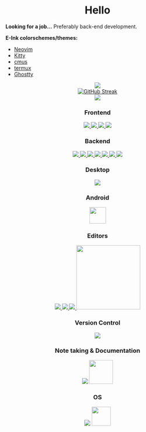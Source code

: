 <h1 align="center">Hello</h1>

**Looking for a job...** Preferably back-end development.

**E-Ink colorschemes/themes:**

* [Neovim](https://github.com/alexxGmZ/e-ink.nvim)
* [Kitty](https://github.com/alexxGmZ/e-ink.kitty)
* [cmus](https://github.com/alexxGmZ/e-ink.cmus)
* [termux](https://github.com/alexxGmZ/e-ink.termux)
* [Ghostty](https://github.com/alexxGmZ/e-ink.ghostty)

<p align="center">
   <a href="https://github.com/anuraghazra/github-readme-stats">
      <img src="https://github-readme-stats.vercel.app/api?username=alexxGmZ&count_private=true&theme=transparent&show_icons=true&hide_border=true">
   </a>
   <br>
   <a href="https://git.io/streak-stats">
      <img src="https://streak-stats.demolab.com/?user=alexxGmZ&theme=transparent&hide_border=true&date_format=j%20M%5B%20Y%5D" alt="GitHub Streak">
   </a>
   <br>
   <a href="https://github.com/anuraghazra/github-readme-stats">
      <img src="https://github-readme-stats.vercel.app/api/top-langs/?username=alexxGmZ&layout=pie&theme=transparent&langs_count=10&hide_border=true">
   </a>
</p>

<h3 align="center">Frontend</h3>
<p align="center">
   <a href="https://tailwindcss.com/">
      <img src="https://skillicons.dev/icons?i=tailwind">
   </a>
   <a href="https://getbootstrap.com/">
      <img src="https://skillicons.dev/icons?i=bootstrap">
   </a>
   <a href="https://developer.mozilla.org/en-US/docs/Web/JavaScript">
      <img src="https://skillicons.dev/icons?i=js">
   </a>
   <a href="https://developer.mozilla.org/en-US/docs/Web/HTML">
      <img src="https://skillicons.dev/icons?i=html">
   </a>
</p>

<h3 align="center">Backend</h3>
<p align="center">
   <a href="https://www.gnu.org/software/bash/">
      <img src="https://skillicons.dev/icons?i=bash">
   </a>
   <a href="https://expressjs.com/">
      <img src="https://skillicons.dev/icons?i=express">
   </a>
   <a href="https://go.dev/">
      <img src="https://skillicons.dev/icons?i=go">
   </a>
   <a href="https://www.lua.org/about.html">
      <img src="https://skillicons.dev/icons?i=lua">
   </a>
   <a href="https://nodejs.org/en">
      <img src="https://skillicons.dev/icons?i=nodejs">
   </a>
   <a href="https://www.mysql.com/">
      <img src="https://skillicons.dev/icons?i=mysql">
   </a>
   <a href="https://www.postgresql.org/">
      <img src="https://skillicons.dev/icons?i=postgres">
   </a>
</p>

<h3 align="center">Desktop</h3>
<p align="center">
   <a href="https://www.electronjs.org/">
      <img src="https://skillicons.dev/icons?i=electron">
   </a>
</p>

<h3 align="center">Android</h3>
<p align="center">
   <a href="https://capacitorjs.com/">
      <img src="https://www.svgrepo.com/show/353536/capacitorjs-icon.svg" width="45">
   </a>
</p>

<h3 align="center">Editors</h3>
<p align="center">
   <a href="https://www.vim.org/">
      <img src="https://skillicons.dev/icons?i=vim">
   </a>
   <a href="https://neovim.io/">
      <img src="https://skillicons.dev/icons?i=neovim">
   </a>
   <a href="https://www.sublimetext.com/">
      <img src="https://skillicons.dev/icons?i=sublime">
   </a>
   <a href="https://github.com/tmux/tmux/wiki">
      <img src="https://github.com/tmux/tmux/raw/master/logo/tmux-logo-medium.png?raw=true" width="175">
   </a>
</p>

<h3 align="center">Version Control</h3>
<p align="center">
   <a href="https://skillicons.dev">
      <img src="https://skillicons.dev/icons?i=git,github">
   </a>
</p>

<h3 align="center">Note taking & Documentation</h3>
<p align="center">
   <a href="https://skillicons.dev" style="text-decoration: none">
      <img src="https://skillicons.dev/icons?i=markdown">
   </a>
   <img src="https://entangled.github.io/bootstrap/img/pandoc.png" width="65">
</p>

<h3 align="center">OS</h3>
<p align="center">
   <a href="https://skillicons.dev" style="text-decoration: none">
      <img src="https://skillicons.dev/icons?i=linux,mint">
   </a>
   <img src="https://www.svgrepo.com/show/452201/fedora.svg" width="52">
</p>
